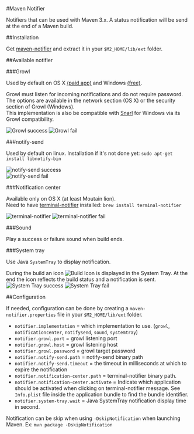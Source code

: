 #Maven Notifier

Notifiers that can be used with Maven 3.x.
A status notification will be send at the end of a Maven build.

##Installation

Get [maven-notifier](http://dl.bintray.com/jcgay/maven/com/github/jcgay/maven/maven-notifier/0.7/maven-notifier-0.7.zip) and extract it in your `$M2_HOME/lib/ext` folder.

##Available notifier

###Growl

Used by default on OS X [(paid app)](http://growl.info/) and Windows [(free)](http://www.growlforwindows.com/gfw/).

Growl must listen for incoming notifications and do not require password. The options are available in the network section (OS X) or the security section of Growl (Windows).  
This implementation is also be compatible with [Snarl](http://snarl.fullphat.net/) for Windows via its Growl compatibility.

![Growl success](http://jeanchristophegay.com/wp-content/uploads/2013/10/notifier.growl_.success.png)  ![Growl fail](http://jeanchristophegay.com/wp-content/uploads/2013/10/notifier.growl_.fail_.png)

###notify-send

Used by default on linux. Installation if it's not done yet: `sudo apt-get install libnotify-bin`

![notify-send success](http://jeanchristophegay.com/wp-content/uploads/2013/10/notifier.notify-send.success.png)  
![notify-send fail](http://jeanchristophegay.com/wp-content/uploads/2013/10/notifier.notify-send.error_.fail_.png)

###Notification center

Available only on OS X (at least Moutain lion).  
Need to have [terminal-notifier](https://github.com/alloy/terminal-notifier) installed: `brew install terminal-notifier` 

![terminal-notifier](http://jeanchristophegay.com/wp-content/uploads/2013/10/notifier.terminal-notifier.success.png)  ![terminal-notifier fail](http://jeanchristophegay.com/wp-content/uploads/2013/10/notifier.terminal-notifier.fail_.png)

###Sound

Play a success or failure sound when build ends.

###System tray

Use Java `SystemTray` to display notification.

During the build an icon ![Build Icon](http://jeanchristophegay.com/wp-content/uploads/2013/10/notifier.system.tray_.building.png) is displayed in the System Tray. At the end the icon reflects the build status and a notification is sent.  
![System Tray success](http://jeanchristophegay.com/wp-content/uploads/2013/10/notifier.system.tray_.success.png)  ![System Tray fail](http://jeanchristophegay.com/wp-content/uploads/2013/10/notifier.system.tray_.fail_.png)

##Configuration

If needed, configuration can be done by creating a `maven-notifier.properties` file in your `$M2_HOME/lib/ext` folder.  

- `notifier.implementation` = which implementation to use. (`growl`, `notificationcenter`, `notifysend`, `sound`, `systemtray`)
- `notifier.growl.port` = growl listening port
- `notifier.growl.host` = growl listening host
- `notifier.growl.password` = growl target password
- `notifier.notify-send.path` = notify-send binary path
- `notifier.notify-send.timeout` = the timeout in milliseconds at which to expire the notification
- `notifier.notification-center.path` = terminal-notifier binary path.
- `notifier.notification-center.activate` = Indicate which application should be activated when clicking on terminal-notifier message. See `Info.plist` file inside the application bundle to find the bundle identifier.
- `notifier.system-tray.wait` = Java SystemTray notification display time in second.

Notification can be skip when using `-DskipNotification` when launching Maven. Ex: `mvn package -DskipNotification`